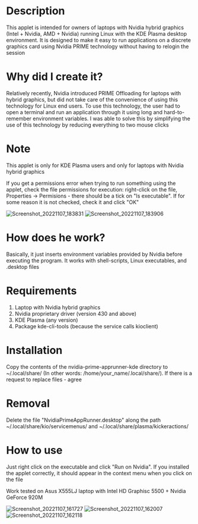 # Description

This applet is intended for owners of laptops with Nvidia hybrid graphics (Intel + Nvidia, AMD + Nvidia) running Linux with the KDE Plasma desktop environment. It is designed to make it easy to run applications on a discrete graphics card using Nvidia PRIME technology without having to relogin the session

# Why did I create it?

Relatively recently, Nvidia introduced PRIME Offloading for laptops with hybrid graphics, but did not take care of the convenience of using this technology for Linux end users. To use this technology, the user had to open a terminal and run an application through it using long and hard-to-remember environment variables. I was able to solve this by simplifying the use of this technology by reducing everything to two mouse clicks

# Note

This applet is only for KDE Plasma users and only for laptops with Nvidia hybrid graphics

If you get a permissions error when trying to run something using the applet, check the file permissions for execution: right-click on the file, Properties -> Permisions - there should be a tick on "Is executable". If for some reason it is not checked, check it and click "OK"

![Screenshot_20221107_183831](https://user-images.githubusercontent.com/81445527/200367029-dcdc8d97-e515-431a-b563-33ebf39f1ce8.png)
![Screenshot_20221107_183906](https://user-images.githubusercontent.com/81445527/200367041-202a540e-a800-425a-9117-7cb0f068f2b1.png)

# How does he work?

Basically, it just inserts environment variables provided by Nvidia before executing the program. It works with shell-scripts, Linux executables, and .desktop files

# Requirements

1. Laptop with Nvidia hybrid graphics
2. Nvidia proprietary driver (version 430 and above)
2. KDE Plasma (any version)
3. Package kde-cli-tools (because the service calls kioclient)

# Installation

Copy the contents of the nvidia-prime-apprunner-kde directory to ~/.local/share/ (In other words: /home/your_name/.local/share/). If there is a request to replace files - agree

# Removal

Delete the file "NvidiaPrimeAppRunner.desktop" along the path ~/.local/share/kio/servicemenus/ and ~/.local/share/plasma/kickeractions/

# How to use

Just right click on the executable and click "Run on Nvidia". If you installed the applet correctly, it should appear in the context menu when you click on the file

Work tested on Asus X555LJ laptop with Intel HD Graphisc 5500 + Nvidia GeForce 920M

![Screenshot_20221107_161727](https://user-images.githubusercontent.com/81445527/200333780-b22390fe-a7e4-4bcc-994d-6f2ca3bbda27.png)
![Screenshot_20221107_162007](https://user-images.githubusercontent.com/81445527/200333798-46682168-fc63-4ff0-ac7d-b9e5d09d712f.png)
![Screenshot_20221107_162118](https://user-images.githubusercontent.com/81445527/200333817-d0c3799d-0da0-481d-bb50-8d3286218e65.png)
